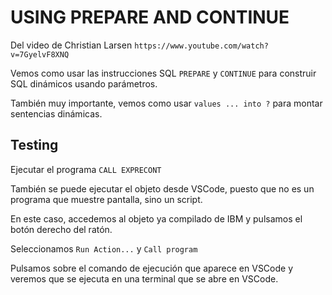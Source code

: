# USING PREPARE AND CONTINUE

Del video de Christian Larsen `https://www.youtube.com/watch?v=7GyelvF8XNQ`

Vemos como usar las instrucciones SQL `PREPARE` y `CONTINUE` para construir SQL dinámicos usando parámetros.

También muy importante, vemos como usar `values ... into ?` para montar sentencias dinámicas.

## Testing

Ejecutar el programa `CALL EXPRECONT`

También se puede ejecutar el objeto desde VSCode, puesto que no es un programa que muestre pantalla, sino un script.

En este caso, accedemos al objeto ya compilado de IBM y pulsamos el botón derecho del ratón.

Seleccionamos `Run Action...` y `Call program`

Pulsamos sobre el comando de ejecución que aparece en VSCode y veremos que se ejecuta en una terminal que se abre en VSCode.

